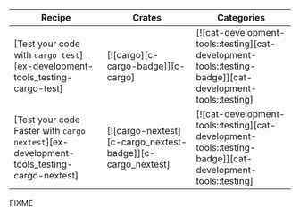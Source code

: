 | Recipe | Crates | Categories |
|--------|--------|------------|
| [Test your code with `cargo test`][ex-development-tools_testing-cargo-test] | [![cargo][c-cargo-badge]][c-cargo] | [![cat-development-tools::testing][cat-development-tools::testing-badge]][cat-development-tools::testing] |
| [Test your code Faster with `cargo nextest`][ex-development-tools_testing-cargo-nextest] | [![cargo-nextest][c-cargo_nextest-badge]][c-cargo_nextest] | [![cat-development-tools::testing][cat-development-tools::testing-badge]][cat-development-tools::testing] |

<div class="hidden">
FIXME
</div>

